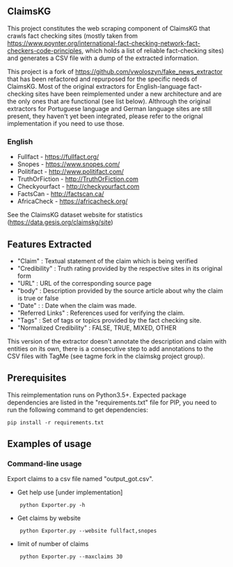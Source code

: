 

## ClaimsKG
This project constitutes the web scraping component of ClaimsKG that crawls fact checking sites (mostly taken from https://www.poynter.org/international-fact-checking-network-fact-checkers-code-principles, which holds a list of reliable fact-checking sites) and generates a CSV file with a dump of the extracted information. 

This project is a fork of https://github.com/vwoloszyn/fake_news_extractor that has been refactored and repurposed for the specific needs of ClaimsKG. Most of the original extractors for English-language fact-checking sites have been reimplemented under a new architecture and are the only ones that are functional (see list below). Althrough the original extractors for Portuguese language and German language sites are still present, they haven't yet been integrated, please refer to the orignal implementation if you need to use those. 

### English

- Fullfact - https://fullfact.org/
- Snopes - https://www.snopes.com/
- Politifact - http://www.politifact.com/
- TruthOrFiction - http://TruthOrFiction.com
- Checkyourfact - http://checkyourfact.com
- FactsCan - http://factscan.ca/
- AfricaCheck - https://africacheck.org/

See the ClaimsKG dataset website for statistics (https://data.gesis.org/claimskg/site)



## Features Extracted

- "Claim"			: Textual statement of the claim which is being verified
- "Credibility"			: Truth rating provided by the respective sites in its original form
- "URL"				: URL of the corresponding source page
- "body"			: Description provided by the source article about why the claim is true or false
- "Date"	: 		: Date when the claim was made. 
- "Referred Links"		: References used for verifying the claim.
- "Tags"			: Set of tags or topics provided by the fact checking site.
- "Normalized Credibility"	: FALSE, TRUE, MIXED, OTHER

This version of the extractor doesn't annotate the description and claim with entities on its own, there is a consecutive step to add annotations to the CSV files with TagMe (see tagme fork in the claimskg project group). 

## Prerequisites
This reimplementation runs on Python3.5+. 
Expected package dependencies are listed in the "requirements.txt" file for PIP, you need to run the following command to get dependencies:
```
pip install -r requirements.txt
```

## Examples of usage

### Command-line usage
Export claims to a csv file named "output_got.csv".
- Get help use  [under implementation]
```
    python Exporter.py -h
```
- Get claims by website
```
    python Exporter.py --website fullfact,snopes
```
- limit of number of claims
```
    python Exporter.py --maxclaims 30
```
